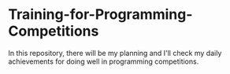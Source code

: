 # Training-for-Programming-Competitions
In this repository, there will be my planning and I'll check my daily achievements for doing well in programming competitions.
